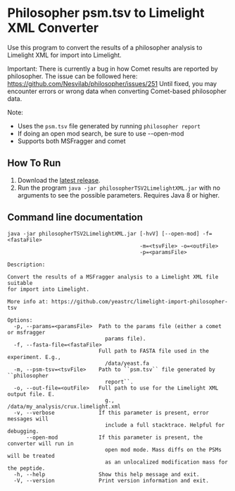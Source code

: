 Philosopher psm.tsv to Limelight XML Converter
===============================================

Use this program to convert the results of a philosopher analysis
to Limelight XML for import into Limelight.

Important: There is currently a bug in how Comet results are reported by philosopher. The issue can be
followed here: https://github.com/Nesvilab/philosopher/issues/251  Until fixed, you may encounter
errors or wrong data when converting Comet-based philosopher data.

Note:
- Uses the ``psm.tsv`` file generated by running ``philosopher report``
- If doing an open mod search, be sure to use --open-mod
- Supports both MSFragger and comet

How To Run
-------------
1. Download the [latest release](https://github.com/yeastrc/limelight-import-philosopher-tsv/releases).
2. Run the program ``java -jar philosopherTSV2LimelightXML.jar`` with no arguments to see the possible parameters. Requires Java 8 or higher.

Command line documentation
---------------------------

```
java -jar philosopherTSV2LimelightXML.jar [-hvV] [--open-mod] -f=<fastaFile>
                                          -m=<tsvFile> -o=<outFile>
                                          -p=<paramsFile>

Description:

Convert the results of a MSFragger analysis to a Limelight XML file suitable
for import into Limelight.

More info at: https://github.com/yeastrc/limelight-import-philosopher-tsv

Options:
  -p, --params=<paramsFile>  Path to the params file (either a comet or msfragger
                               params file).
  -f, --fasta-file=<fastaFile>
                             Full path to FASTA file used in the experiment. E.g.,
                               /data/yeast.fa
  -m, --psm-tsv=<tsvFile>    Path to ``psm.tsv`` file generated by ``philosopher
                               report``.
  -o, --out-file=<outFile>   Full path to use for the Limelight XML output file. E.
                               g., /data/my_analysis/crux.limelight.xml
  -v, --verbose              If this parameter is present, error messages will
                               include a full stacktrace. Helpful for debugging.
      --open-mod             If this parameter is present, the converter will run in
                               open mod mode. Mass diffs on the PSMs will be treated
                               as an unlocalized modification mass for the peptide.
  -h, --help                 Show this help message and exit.
  -V, --version              Print version information and exit.
```
